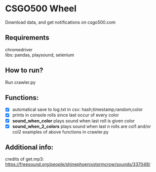 # CSGO500 Wheel
Download data, and get notifications on csgo500.com

## Requirements
chromedriver<br />
libs: pandas, playsound, selenium

## How to run?
Run crawler.py

## Functions:
- [X] automatical save to log.txt in csv: hash;timestamp;random;color 
- [X] prints in console rolls since last occur of every color
- [X] <b>sound_when_color</b> plays sound when last roll is given color
- [X] <b>sound_when_2_colors</b> plays sound when last n rolls are col1 and/or col2
examples of above functions in crawler.py

## Additional info:
credits of get.mp3: https://freesound.org/people/shinephoenixstormcrow/sounds/337049/

